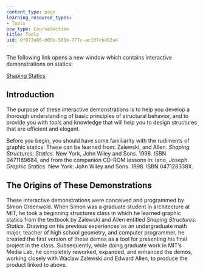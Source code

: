```yaml
---
content_type: page
learning_resource_types:
- Tools
ocw_type: CourseSection
title: Tools
uid: 0f873a88-d05b-585b-777c-ac137cb462a4
---
```


The following link opens a new window which contains interactive demonstrations on statics:

[Shaping Statics](/ans7870/4/4.463/f04/module/Start.html)

Introduction
------------

The purpose of these interactive demonstrations is to help you develop a thorough understanding of basic principles of structural behavior, and to provide you with tools and knowledge that will help you to design structures that are efficient and elegant.

Before you begin, you should have some familiarity with the rudiments of graphic statics. These can be learned from: Zalewski, and Allen. _Shaping Structures: Statics._ New York, John Wiley and Sons. 1998. ISBN 0471169684, and from the companion CD-ROM lessons in: Iano, Joseph. _Graphic Statics_. New York: John Wiley and Sons. 1998. ISBN 047128338X.

The Origins of These Demonstrations
-----------------------------------

These interactive demonstrations were conceived and programmed by Simon Greenwold. When Simon was a graduate student in architecture at MIT, he took a beginning structures class in which he learned graphic statics from the textbook by Zalewski and Allen entitled _Shaping Structures: Statics_. Drawing on his previous experiences as an undergraduate math major, teacher of high school geometry, and computer programmer, he created the first version of these demos as a tool for presenting his final project in the class. Subsequently, while doing graduate work in MIT’s Media Lab, he completely reworked, expanded, and enhanced the demos, working closely with Waclaw Zalewski and Edward Allen, to produce the product linked to above.